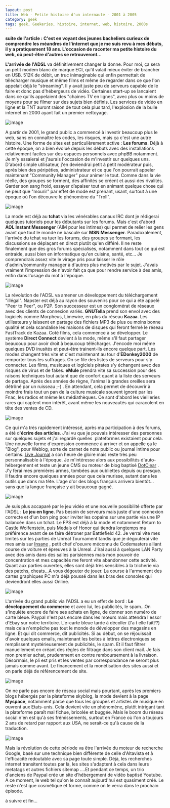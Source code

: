 ```yaml
---
layout: post
title: Web - Petite histoire d'un internaute - 2001 à 2005
category: geek
tags: geek, Geekeries, histoire, internet, web, histoire, 2000s
---
```

**suite de l'article :  C'est en voyant des jeunes bacheliers curieux de comprendre les méandres de l'internet que je me suis revu à mes débuts, il y a pratiquement 18 ans. L'occasion de raconter ma petite histoire du web, où peut-être d'autres se retrouveront...**

**L'arrivée de l'ADSL** va définitivement changer la donne. Pour moi, ça sera un petit modem blanc de marque ECI, qu'il valait mieux éviter de brancher en USB. 512K de débit, un truc inimaginable qui enfin permettait de télécharger musique et même films et même de regarder dans ce que l'on appelait déjà le "streaming". Il y avait juste peu de serveurs capable de le faire et donc pas d'hébergeurs de vidéo. Certaines start-up se lancaient dans ce qu'ils appelaient des "chaines TV en lignes", avec plus ou moins de moyens pour se filmer sur des sujets bien définis. Les services de vidéo en ligne et la TNT auront raison de tout cela plus tard, l'explosion de la bulle internet en 2000 ayant fait un premier nettoyage.

![image](https://filedn.eu/llqi9IBxlYouGRXYG2xlROb/img/2015/modemeci.jpg)

A partir de 2001, le grand public a commencé à investir beaucoup plus le web, sans en connaître les codes, les risques, mais ça c'est une autre histoire. Une forme de sites est particulièrement active : **Les forums**. Déjà à cette époque, on a bien évolué depuis les débuts avec des installations relativement faciles sur des espaces personnels avec phpBB notamment. Je m'y essaierai et j'aurais l'occasion de m'investir sur quelques uns. D'abord simple utilisateur, j'en deviendrai petit à petit modérateur puis, après bien des péripéties, administrateur et ce que l'on pourrait appeler maintenant "Community Manager" pour animer le tout. Comme dans la vie réelle, des groupes se forment, des affinités se créent et aussi des rivalités. Garder son sang froid, essayer d’apaiser tout en animant quelque chose qui ne peut que "mourir" par effet de mode est prenant, usant, surtout à une époque où l'on découvre le phénomène du "Troll".

![image](https://filedn.eu/llqi9IBxlYouGRXYG2xlROb/img/2015/phpbb.png)

La mode est déjà au **tchat** via les vénérables canaux IRC dont je rédigerai quelques tutoriels pour les débutants sur les forums. Mais c'est d'abord **AOL Instant Messenger** (AIM pour les intimes) qui permet de relier les gens avant que tout le monde ne bascule sur **MSN Messenger**. Paradoxalement, l'arrivée du tchat va tuer les forums, des groupes se formant, les discussions se déplaçant en direct plutôt qu'en différé. Il ne reste finalement que des gros forums spécialisés, notamment dans tout ce qui est entraide, aussi bien en informatique qu'en cuisine, santé, etc... Je comprendrais assez vite le virage pris pour laisser le rôle d'admin/community manager à d'autres plus motivés par le sujet. J'avais vraiment l'impression de n'avoir fait ça que pour rendre service à des amis, enfin dans l'usage du mot à l'époque.

![image](https://filedn.eu/llqi9IBxlYouGRXYG2xlROb/img/2015/irc.gif)

La révolution de l'ADSL va amener un développement du téléchargement "illégal". Napster est déjà au rayon des souvenirs pour ce qui a été appelé "Peer to Peer", ou P2P. Son successeur est un conglomérat de réseaux avec des clients de connexion variés. **GNUTella** prend son envol avec des logiciels comme Morpheus, Limewire, en plus du réseau **Kazaa**. Les utilisateurs y laissent en partage des fichiers MP3 de plus ou moins bonne qualité et cela scandalise les maisons de disques qui feront fermé le réseau FastTrack de Kazaa. Coté films, cela commence à se développer. Le système **Direct Connect** devient à la mode, même s'il faut partager beaucoup pour avoir droit à beaucoup télécharger. J'encode moi même quelques DVD inusités et peut-être trainent-ils encore quelque part. Les modes changent très vite et c'est maintenant au tour d'**EDonkey2000** de remporter tous les suffrages. On se file des listes de serveurs pour s'y connecter. Les films, musiques et logiciels pirates s'y échangent avec des risques de virus et de fakes. **eMule** prendra vite sa succession pour des raisons techniques tout autant que de confort quant à la liste des serveurs de partage. Après des années de règne, l'animal à grandes oreilles sera détrôné par un ruisseau ;-) . En attendant, cela permet de découvrir à moindre frais tout un pan de la culture musicale souvent ignoré par les Fnac, les radios et même les médiathèques. Ce sont d'abord les vieilleries rares qui captent mon intérêt, avant même les nouveautés qui caracolent en tête des ventes de CD.

![image](https://filedn.eu/llqi9IBxlYouGRXYG2xlROb/img/2015/edonkey.jpg)

Ce qui m'a très rapidement intéressé, après ma participation à des forums, a été d'**écrire des articles**. J'ai vu que je pouvais intéresser des personnes sur quelques sujets et j'ai regardé quelles  plateformes existaient pour cela. Une nouvelle forme d'expression commence à arriver et on appelle ça le "Blog", pour Weblog, sorte de carnet de note public ou journal intime pour certains. <a title="Live Journal" href="http://r.duckduckgo.com/l/?kh=-1&amp;uddg=http%3A%2F%2Fwww.livejournal.com%2F">Live Journal</a> a son heure de gloire mais reste très peu personnalisable à l'époque. Je m'intéresse alors aux possibilités d'auto-hébergement et teste un jeune CMS ou moteur de blog baptisé <a title="DotClear" href="http://fr.dotclear.org">DotClear</a> . J'y ferai mes premières armes, tombées aux oubliettes depuis ou presque. Il faudra encore quelques années pour que cela murisse, autant dans les outils que dans ma tête. L'age d'or des blogs français arrivera bientôt... sans que la langue française y ait beaucoup gagné.

![image](https://filedn.eu/llqi9IBxlYouGRXYG2xlROb/img/2015/dotclear1.jpg)

Je suis plus accaparé par le jeu vidéo et une nouvelle possibilité offerte par l'ADSL : **Le jeu en ligne**. Pas besoin de serveurs mais juste d'une connexion correcte et d'un bon ping pour inviter les copains sur une partie via une IP balancée dans un tchat. Le FPS est déjà à la mode et notamment Return to Castle Wolfenstein, puis Medals of Honor qui tiendra longtemps ma préférence avant de se faire détroner par Battlefield 42. Je verrai vite mes limites sur les parties de Unreal Tournament tandis que je dégouterai vite mes amis sur <a title="Insane" href="http://www.wikiwand.com/en/Insane_%282001_video_game%29">Insane</a> , petit chef d'oeuvre méconnu de Codemasters alliant course de voiture et épreuves à la Unreal. J'irai aussi à quelques LAN Party avec des amis dans des salles parisiennes mais mon pouvoir de concentration et mes capacités me feront vite abandonner cette activité. Quant aux parties ouvertes, elles sont déjà très sensibles à la tricherie via des patchs, cheats...A vous dégouter de jouer. La course à l'armement des cartes graphiques PC m'a déjà poussé dans les bras des consoles qui deviendront elles aussi Online.

![image](https://filedn.eu/llqi9IBxlYouGRXYG2xlROb/img/2015/insane.jpg)

L'arrivée du grand public via l'ADSL a eu un effet de bord : **Le développement du commerce** et avec lui, les publicités, le spam...On s'inquiète encore de faire ses achats en ligne, de donner son numéro de carte bleue. Paypal n'est pas encore dans les mœurs mais attendra l'essor d'Ebay sur notre territoire. L'e-carte bleue tarde à décoller (l'a t elle fait??) mais cela n'empêche pas tout le monde de développer des magasins en ligne. Et qui dit commerce, dit publicités. Si au début, on se réjouissait d'avoir quelques emails, maintenant les boites à lettres électroniques se remplissent mystérieusement de publicités, le spam. Et il faut filtrer manuellement en créant des règles de filtrage dans son client mail. Je fais mon premier achat, prudemment en contre remboursement à la livraison. Désormais, le pli est pris et les ventes par correspondance ne seront plus jamais comme avant. Le financement et la monétisation des sites aussi et on parle déjà de référencement de site.

![image](https://filedn.eu/llqi9IBxlYouGRXYG2xlROb/img/2015/myspace.jpg)

On ne parle pas encore de réseau social mais pourtant, après les premiers blogs hébergés par la plateforme skyblog, la mode devient à la page **Myspace**, notamment parce que tous les groupes et artistes de musique en ouvrent aux Etats-unis. Cela devient vite un phénomène, plutôt intrigant tant la plateforme paraît mal fichue, bricolée et buggée. Mais le boom du réseau social n'en est qu'à ses frémissements, surtout en France où l'on a toujours 2 ans de retard par rapport aux USA, ne serait-ce qu'à cause de la traduction.

![image](https://filedn.eu/llqi9IBxlYouGRXYG2xlROb/img/2015/ebay2000.jpg)

Mais la révolution de cette période va être l'arrivée du moteur de recherche Google, basé sur une technique bien différente de celle d'Altavista et à l'efficacité redoutable avec sa page toute simple. Déjà, les recherches internet transitent toutes par là, les sites s'adaptent à cela dans leurs metatags et autres fichiers sitemap ....Et pendant ce temps, un trio d'anciens de Paypal crée un site d'hébergement de vidéo baptisé Youtube. A ce moment, le web tel qu'on le connaît aujourd'hui est quasiment créé. Le reste n'est que cosmétique et forme, comme on le verra dans le prochain épisode.  

à suivre et fin... 
